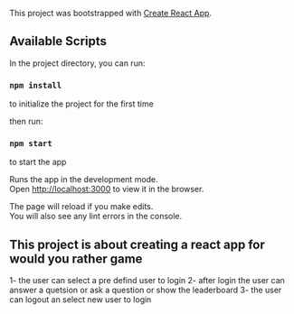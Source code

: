 This project was bootstrapped with [Create React App](https://github.com/facebook/create-react-app).

## Available Scripts

In the project directory, you can run:

### `npm install` 

to initialize the project for the first time 

then run: 

### `npm start`

to start the app

Runs the app in the development mode.<br />
Open [http://localhost:3000](http://localhost:3000) to view it in the browser.

The page will reload if you make edits.<br />
You will also see any lint errors in the console.

## This project is about creating a react app for would you rather game 
1- the user can select a pre defind user to login 
2- after login the user can answer a quetsion or ask a question or show the leaderboard 
3- the user can logout an select new user to login 
